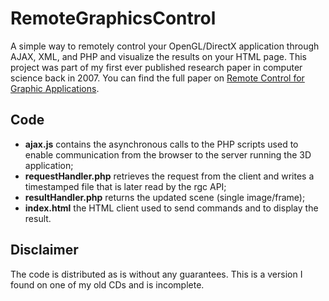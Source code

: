 # RemoteGraphicsControl
A simple way to remotely control your OpenGL/DirectX application through AJAX, XML, and PHP and visualize the results on your HTML page. This project was part of my first ever published research paper in computer science back in 2007. You can find the full paper on [Remote Control for Graphic Applications](https://ieeexplore.ieee.org/document/4438114).

## Code

- **ajax.js** contains the asynchronous calls to the PHP scripts used to enable communication from the browser to the server running the 3D application;
- **requestHandler.php** retrieves the request from the client and writes a timestamped file that is later read by the rgc API;
- **resultHandler.php** returns the updated scene (single image/frame);
- **index.html** the HTML client used to send commands and to display the result.

## Disclaimer
The code is distributed as is without any guarantees. This is a version I found on one of my old CDs and is incomplete.
